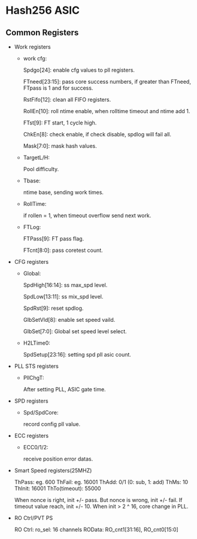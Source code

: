 # Hash256 ASIC

## Common Registers

- Work registers

	- work cfg:

		Spdgo[24]: enable cfg values to pll registers.

		FTneed[23:15]: pass core success numbers, if greater than FTneed, FTpass is 1 and for success.

		RstFifo[12]: clean all FIFO registers.

		RollEn[10]: roll ntime enable, when rolltime timeout and ntime add 1.

		FTst[9]: FT start, 1 cycle high.

		ChkEn[8]: check enable, if check disable, spdlog will fail all.

		Mask[7:0]: mask hash values.

	- TargetL/H:

		Pool difficulty.

	- Tbase:

		ntime base, sending work times.

	- RollTime:

		if rollen = 1, when timeout overflow send next work.

	- FTLog:

		FTPass[9]: FT pass flag.

		FTcnt[8:0]: pass coretest count.

- CFG registers

	- Global:

		SpdHigh[16:14]: ss max_spd level.

		SpdLow[13:11]: ss mix_spd level.

		SpdRst[9]: reset spdlog.

		GlbSetVld[8]: enable set speed vaild.

		GlbSet[7:0]: Global set speed level select.

	- H2LTime0:

		SpdSetup[23:16]: setting spd pll asic count.

- PLL STS registers

	- PllChgT:

		After setting PLL, ASIC gate time.

- SPD registers

	- Spd/SpdCore:

		record config pll value.

- ECC registers

	- ECC0/1/2:

		receive position error datas.

- Smart Speed registers(25MHZ)

	ThPass: eg. 600
	ThFail: eg. 16001
	ThAdd: 0/1 (0: sub, 1: add)
	ThMs: 10
	ThInit: 16001
	ThTo(timeout): 55000

	When nonce is right, init +/- pass. But nonce is wrong, init +/- fail.
	If timeout value reach, init +/- 10.
	When init > 2 ^ 16, core change in PLL.

- RO Ctrl/PVT PS

	RO Ctrl: ro_sel: 16 channels
	ROData: RO_cnt1[31:16], RO_cnt0[15:0]
